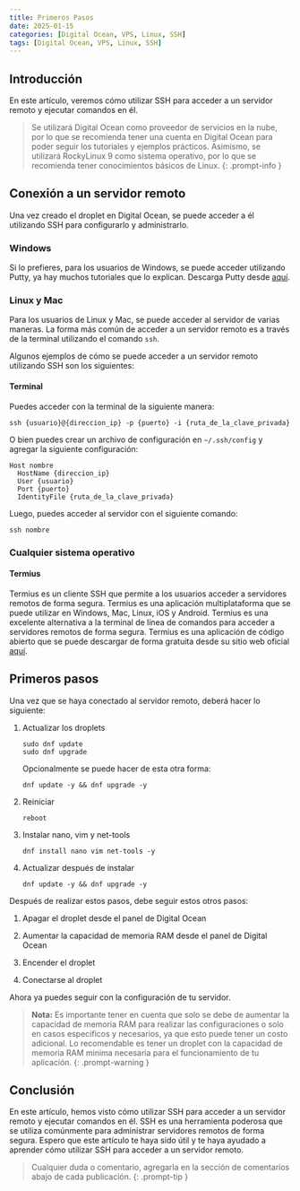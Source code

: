 ```yaml
---
title: Primeros Pasos
date: 2025-01-15
categories: [Digital Ocean, VPS, Linux, SSH]
tags: [Digital Ocean, VPS, Linux, SSH]
---
```


## Introducción

En este artículo, veremos cómo utilizar SSH para acceder a un servidor remoto y ejecutar comandos en él.

> Se utilizará Digital Ocean como proveedor de servicios en la nube, por lo que se recomienda tener una cuenta en Digital Ocean para poder seguir los tutoriales y ejemplos prácticos. Asimismo, se utilizará RockyLinux 9 como sistema operativo, por lo que se recomienda tener conocimientos básicos de Linux.
{: .prompt-info }

## Conexión a un servidor remoto

Una vez creado el droplet en Digital Ocean, se puede acceder a él utilizando SSH para configurarlo y administrarlo.

### Windows
Si lo prefieres, para los usuarios de Windows, se puede acceder utilizando Putty, ya hay muchos tutoriales que lo explican. Descarga Putty desde [aquí](https://www.putty.org/).

### Linux y Mac

Para los usuarios de Linux y Mac, se puede acceder al servidor de varias maneras. La forma más común de acceder a un servidor remoto es a través de la terminal utilizando el comando `ssh`.

Algunos ejemplos de cómo se puede acceder a un servidor remoto utilizando SSH son los siguientes:

#### Terminal
Puedes acceder con la terminal de la siguiente manera:

```console
ssh {usuario}@{direccion_ip} -p {puerto} -i {ruta_de_la_clave_privada}
```

O bien puedes crear un archivo de configuración en `~/.ssh/config` y agregar la siguiente configuración:

```console
Host nombre
  HostName {direccion_ip}
  User {usuario}
  Port {puerto}
  IdentityFile {ruta_de_la_clave_privada}
```

Luego, puedes acceder al servidor con el siguiente comando:

```console
ssh nombre
```

### Cualquier sistema operativo

#### Termius

Termius es un cliente SSH que permite a los usuarios acceder a servidores remotos de forma segura. Termius es una aplicación multiplataforma que se puede utilizar en Windows, Mac, Linux, iOS y Android. Termius es una excelente alternativa a la terminal de línea de comandos para acceder a servidores remotos de forma segura. Termius es una aplicación de código abierto que se puede descargar de forma gratuita desde su sitio web oficial [aquí](https://termius.com/).

## Primeros pasos

Una vez que se haya conectado al servidor remoto, deberá hacer lo siguiente:

1. Actualizar los droplets

    ```console
    sudo dnf update
    sudo dnf upgrade
    ```

    Opcionalmente se puede hacer de esta otra forma:

    ```console
    dnf update -y && dnf upgrade -y
    ```

2. Reiniciar

    ```console
    reboot
    ```

3. Instalar nano, vim y net-tools

    ```console
    dnf install nano vim net-tools -y
    ```

4. Actualizar después de instalar

    ```console
    dnf update -y && dnf upgrade -y
    ```

Después de realizar estos pasos, debe seguir estos otros pasos:

1. Apagar el droplet desde el panel de Digital Ocean

2. Aumentar la capacidad de memoria RAM desde el panel de Digital Ocean

3. Encender el droplet

4. Conectarse al droplet

Ahora ya puedes seguir con la configuración de tu servidor.

> **Nota:** Es importante tener en cuenta que solo se debe de aumentar la capacidad de memoria RAM para realizar las configuraciones o solo en casos especificos y necesarios, ya que esto puede tener un costo adicional. Lo recomendable es tener un droplet con la capacidad de memoria RAM minima necesaria para el funcionamiento de tu aplicación.
{: .prompt-warning }

## Conclusión

En este artículo, hemos visto cómo utilizar SSH para acceder a un servidor remoto y ejecutar comandos en él. SSH es una herramienta poderosa que se utiliza comúnmente para administrar servidores remotos de forma segura. Espero que este artículo te haya sido útil y te haya ayudado a aprender cómo utilizar SSH para acceder a un servidor remoto.

> Cualquier duda o comentario, agregarla en la sección de comentarios abajo de cada publicación.
{: .prompt-tip }
